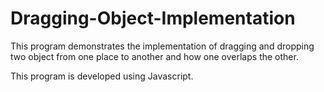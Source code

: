 # Dragging-Object-Implementation

This program demonstrates the implementation of dragging and dropping two object from one place to another and how one overlaps the other.

This program is developed using Javascript.
